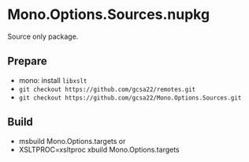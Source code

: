# Mono.Options.Sources.nupkg

Source only package.

Prepare
-------

* mono: install `libxslt`
* `git checkout https://github.com/gcsa22/remotes.git`
* `git checkout https://github.com/gcsa22/Mono.Options.Sources.git`

Build
-----

* msbuild Mono.Options.targets
or
* XSLTPROC=xsltproc xbuild Mono.Options.targets


